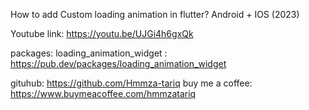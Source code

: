 How to add Custom loading animation in flutter? Android + IOS (2023) 

Youtube link: https://youtu.be/UJGi4h6gxQk

packages: 
loading_animation_widget : https://pub.dev/packages/loading_animation_widget

gituhub: https://github.com/Hmmza-tariq 
buy me a coffee: https://www.buymeacoffee.com/hmmzatariq
